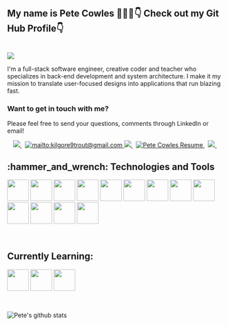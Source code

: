 ## My name is Pete Cowles 💁🏻‍♂️👇 Check out my Git Hub Profile👇</h2>
<br/>

<img src="https://media.giphy.com/media/NHvv0Bo3oGq1eTBDd1/giphy.gif">

I'm a full-stack software engineer, creative coder and teacher who specializes in back-end development and system architecture. I make it my mission to translate user-focused designs into applications that run blazing fast.

### Want to get in touch with me?

Please feel free to send your questions, comments through LinkedIn or email!

<p align="center">
  
<!-- LinkedIn Contact -->
<a href="https://www.linkedin.com/in/pete-cowles-engineer/" target="_blank">
  <img src="https://img.shields.io/badge/-Pete%20Cowles-blue?style=for-the-badge&logo=Linkedin&logoColor=white"/>
</a> &nbsp;

<!-- Email -->
<a href="mailto:kilgore9trout@gmail.com">
  <img src="https://img.shields.io/badge/Gmail-D14836?style=for-the-badge&logo=gmail&logoColor=white" alt="mailto:kilgore9trout@gmail.com" />
</a>

<a href="mailto:plcowles1@yahoo.com" target="blank">
  <img src="https://img.shields.io/badge/EMAIL-yahoo.com-d44638?style=for-the-badge"/>
</a>&nbsp;

<a href="https://drive.google.com/file/d/1PPMUd40CzHz8JrViC0aOHZ_Gg55m_18y/view?usp=sharing" target="blank">
<img src="https://img.shields.io/badge/-Resume-green?style=for-the-badge" alt="Pete Cowles Resume" />
</a>&nbsp;

<a href="#">
<img src="https://shields-io-visitor-counter.herokuapp.com/badge?page=KilgoreTrout9.KilgoreTrout9&style=for-the-badge">
</a>&nbsp;

</p>

<h2>
  :hammer_and_wrench: Technologies and Tools <br>
</h2>
<p>
  <img src="https://icongr.am/devicon/javascript-original.svg?size=128&color=currentColor" width="50" height="50"/>
  <img src="https://icongr.am/devicon/react-original-wordmark.svg?size=128&color=currentColor" width="50" height="50"/>
  <img src="https://icongr.am/devicon/nodejs-original-wordmark.svg?size=128&color=currentColor" width="50" height="50"/>
  <img src="https://icongr.am/devicon/html5-original-wordmark.svg?size=128&color=currentColor" width="50" height="50"/>
  <img src="https://icongr.am/devicon/css3-original-wordmark.svg?size=128&color=currentColor" width="50" height="50"/>
  <img src="https://icongr.am/devicon/express-original-wordmark.svg?size=128&color=currentColor" width="50" height="50"/>
  <img src="https://icongr.am/devicon/mysql-original-wordmark.svg?size=128&color=currentColor" width="50" height="50"/>
  <img src="https://icongr.am/devicon/postgresql-original-wordmark.svg?size=128&color=currentColor" width="50" height="50"/>
  <img src="https://icongr.am/devicon/mongodb-original-wordmark.svg?size=128&color=currentColor" width="50" height="50"/>
  <img src="https://icongr.am/devicon/docker-original-wordmark.svg?size=128&color=currentColor" width="50" height="50"/>
  <img src="https://icongr.am/devicon/nginx-original.svg?size=128&color=currentColor" width="50" height="50"/>
  <img src="https://icongr.am/devicon/git-original-wordmark.svg?size=128&color=currentColor" width="50" height="50"/>
  <img src="https://icongr.am/devicon/amazonwebservices-original-wordmark.svg?size=128&color=currentColor" width="50" height="50"/>
 </p>
 <br>
 
 <h2>
  Currently Learning: <br>
</h2>
<p>
  <img src="https://icongr.am/devicon/typescript-original.svg?size=128&color=currentColor" width="50" height="50"/>
  <img src="https://icongr.am/devicon/python-original.svg?size=128&color=currentColor" width="50" height="50"/>
  <img src="https://icongr.am/devicon/csharp-original.svg?size=128&color=currentColor" width="50" height="50"/>
 </p>
 <br>

![Pete's github stats](https://github-readme-stats.vercel.app/api?username=KilgoreTrout9&count_private=true&show_icons=true&theme=radical)
